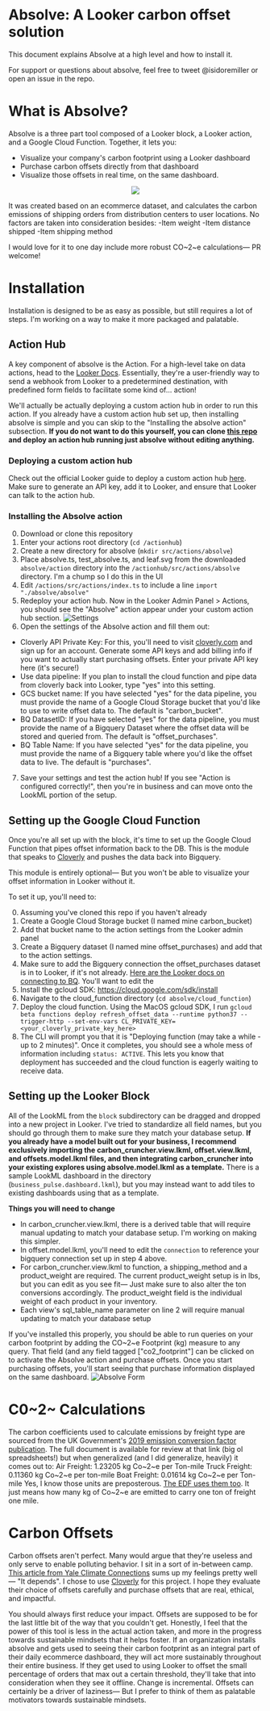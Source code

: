 Absolve: A Looker carbon offset solution
====================================
This document explains Absolve at a high level and how to install it.

For support or questions about absolve, feel free to tweet @isidoremiller or open an issue in the repo.

# What is Absolve?



Absolve is a three part tool composed of a Looker block, a Looker action, and a Google Cloud Function. Together, it lets you:
- Visualize your company's carbon footprint using a Looker dashboard
- Purchase carbon offsets directly from that dashboard
- Visualize those offsets in real time, on the same dashboard.

<p align="center">
  <img src="https://i.imgur.com/wsRON1j.png" />
</p>

It was created based on an ecommerce dataset, and calculates the carbon emissions of shipping orders from distribution centers to user locations. No factors are taken into consideration besides:
-Item weight
-Item distance shipped
-Item shipping method

I would love for it to one day include more robust CO~2~e calculations— PR welcome!

# Installation
Installation is designed to be as easy as possible, but still requires a lot of steps. I'm working on a way to make it more packaged and palatable.

## Action Hub
A key component of absolve is the Action. For a high-level take on data actions, head to the [Looker Docs](https://looker.com/platform/actions). Essentially, they're a user-friendly way to send a webhook from Looker to a predetermined destination, with predefined form fields to facilitate some kind of... action! 

We'll actually be actually deploying a custom action hub in order to run this action. If you already have a custom action hub set up, then installing absolve is simple and you can skip to the "Installing the absolve action" subsection.
**If you do not want to do this yourself, you can clone [this repo](https://github.com/izzymiller/absolve_action_hub) and deploy an action hub running just absolve without editing anything.**

### Deploying a custom action hub
Check out the official Looker guide to deploy a custom action hub [here](https://github.com/looker/actions/blob/master/docs/deploying.md).
Make sure to generate an API key, add it to Looker, and ensure that Looker can talk to the action hub.

### Installing the Absolve action
0. Download or clone this repository
1. Enter your actions root directory (`cd /actionhub`)
2. Create a new directory for absolve (`mkdir src/actions/absolve`)
3. Place absolve.ts, test_absolve.ts, and leaf.svg from the downloaded `absolve/action` directory into the `/actionhub/src/actions/absolve` directory. I'm a chump so I do this in the UI
4. Edit `/actions/src/actions/index.ts` to include a line `import "./absolve/absolve"`
5. Redeploy your action hub. Now in the Looker Admin Panel > Actions, you should see the "Absolve" action appear under your custom action hub section.
![Settings](https://i.imgur.com/2xeie5V.png)
6. Open the settings of the Absolve action and fill them out:
- Cloverly API Private Key: For this, you'll need to visit [cloverly.com](https://cloverly.com) and sign up for an account. Generate some API keys and add billing info if you want to actually start purchasing offsets. Enter your private API key here (it's secure!)
- Use data pipeline: If you plan to install the cloud function and pipe data from cloverly back into Looker, type "yes" into this setting.
- GCS bucket name: If you have selected "yes" for the data pipeline, you must provide the name of a Google Cloud Storage bucket that you'd like to use to write offset data to. The default is "carbon_bucket".
- BQ DatasetID: If you have selected "yes" for the data pipeline, you must provide the name of a Bigquery Dataset where the offset data will be stored and queried from. The default is "offset_purchases".
- BQ Table Name: If you have selected "yes" for the data pipeline, you must provide the name of a Bigquery table where you'd like the offset data to live. The default is "purchases".

7. Save your settings and test the action hub! If you see "Action is configured correctly!", then you're in business and can move onto the LookML portion of the setup.

## Setting up the Google Cloud Function
Once you're all set up with the block, it's time to set up the Google Cloud Function that pipes offset information back to the DB. This is the module that speaks to [Cloverly](https://cloverly.com) and pushes the data back into Bigquery.

This module is entirely optional— But you won't be able to visualize your offset information in Looker without it. 

To set it up, you'll need to:

0. Assuming you've cloned this repo if you haven't already
1. Create a Google Cloud Storage bucket (I named mine carbon_bucket)
2. Add that bucket name to the action settings from the Looker admin panel 
3. Create a Bigquery dataset (I named mine offset_purchases) and add that to the action settings.
4. Make sure to add the Bigquery connection the offset_purchases dataset is in to Looker, if it's not already. [Here are the Looker docs on connecting to BQ](https://docs.looker.com/setup-and-management/database-config/google-bigquery). You'll want to edit the 
3. Install the gcloud SDK: https://cloud.google.com/sdk/install
4. Navigate to the cloud_function directory (`cd absolve/cloud_function`)
5. Deploy the cloud function. Using the MacOS gcloud SDK, I run ```gcloud beta functions deploy refresh_offset_data --runtime python37 --trigger-http --set-env-vars CL_PRIVATE_KEY=<your_cloverly_private_key_here>```
6. The CLI will prompt you that it is "Deploying function (may take a while - up to 2 minutes)". Once it completes, you should see a whole mess of information including `status: ACTIVE`. This lets you know that deployment has succeeded and the cloud function is eagerly waiting to receive data.

## Setting up the Looker Block
All of the LookML from the `block` subdirectory can be dragged and dropped into a new project in Looker. I've tried to standardize all field names, but you should go through them to make sure they match your database setup. **If you already have a model built out for your business, I recommend exclusively importing the carbon_cruncher.view.lkml, offset.view.lkml, and offsets.model.lkml files, and then integrating carbon_cruncher into your existing explores using absolve.model.lkml as a template.** There is a sample LookML dashboard in the directory (`business_pulse.dashboard.lkml`), but you may instead want to add tiles to existing dashboards using that as a template. 

**Things you will need to change**
- In carbon_cruncher.view.lkml, there is a derived table that will require manual updating to match your database setup. I'm working on making this simpler.
- In offset.model.lkml, you'll need to edit the `connection` to reference your bigquery connection set up in step 4 above.
- For carbon_cruncher.view.lkml to function, a shipping_method and a product_weight are required. The current product_weight setup is in lbs, but you can edit as you see fit— Just make sure to also alter the ton conversions accordingly. The product_weight field is the individual weight of each product in your inventory.
- Each view's sql_table_name parameter on line 2 will require manual updating to match your database setup

If you've installed this properly, you should be able to run queries on your carbon footprint by adding the CO~2~e Footprint (kg) measure to any query. That field (and any field tagged ["co2_footprint"] can be clicked on to activate the Absolve action and purchase offsets. Once you start purchasing offsets, you'll start seeing that purchase information displayed on the same dashboard. 
![Absolve Form](https://i.imgur.com/wSQGmw9.png)



# C0~2~ Calculations
The carbon coefficients used to calculate emissions by freight type are sourced from the UK Government's [2019 emission conversion factor publication](https://www.gov.uk/government/collections/government-conversion-factors-for-company-reporting).  The full document is available for review at that link (big ol spreadsheets!) but when generalized (and I did generalize, heavily) it comes out to:
Air Freight: 1.23205 kg Co~2~e per Ton-mile
Truck Freight: 0.11360 kg Co~2~e per ton-mile
Boat Freight: 0.01614 kg Co~2~e per Ton-mile
Yes, I know those units are preposterous. [The EDF uses them too](http://business.edf.org/blog/2015/03/24/green-freight-math-how-to-calculate-emissions-for-a-truck-move). It just means how many kg of Co~2~e are emitted to carry one ton of freight one mile.



# Carbon Offsets
Carbon offsets aren't perfect. Many would argue that they're useless and only serve to enable polluting behavior. I sit in a sort of in-between camp. [This article from Yale Climate Connections](https://www.yaleclimateconnections.org/2019/05/are-carbon-offsets-a-scam/) sums up my feelings pretty well— "It depends". I chose to use [Cloverly](https://cloverly.com) for this project. I hope they evaluate their choice of offsets carefully and purchase offsets that are real, ethical, and impactful.

You should always first reduce your impact. Offsets are supposed to be for the last little bit of the way that you couldn't get. Honestly, I feel that the power of this tool is less in the actual action taken, and more in the progress towards sustainable mindsets that it helps foster. If an organization installs absolve and gets used to seeing their carbon footprint as an integral part of their daily ecommerce dashboard, they will act more sustainably throughout their entire business. If they get used to using Looker to offset the small percentage of orders that max out a certain threshold, they'll take that into consideration when they see it offline. Change is incremental. Offsets can certainly be a driver of laziness— But I prefer to think of them as palatable motivators towards sustainable mindsets.
